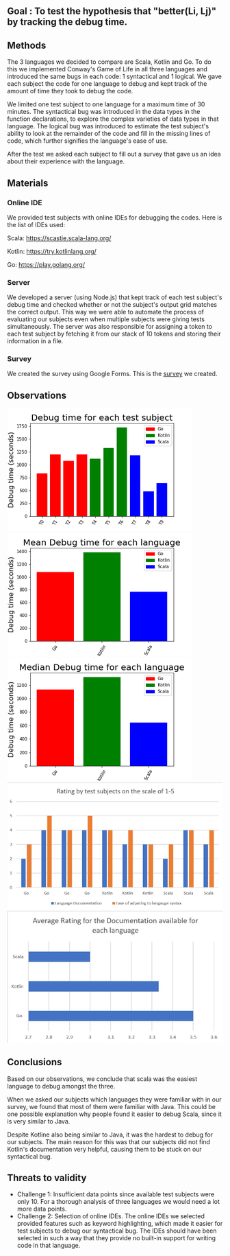 ## Goal : To test the hypothesis that "better(Li, Lj)" by tracking the debug time.
## Methods 
The 3 languages we decided to compare are Scala, Kotlin and Go. To do this we implemented Conway's Game of Life in all three languages and introduced the same bugs in each code: 1 syntactical and 1 logical. We gave each subject the code for one language to debug and kept track of the amount of time they took to debug the code. 

We limited one test subject to one language for a maximum time of 30 minutes. The syntactical bug was introduced in the data types in the function declarations, to explore the complex varieties of data types in that language. The logical bug was introduced to estimate the test subject's ability to look at the remainder of the code and fill in the missing lines of code, which further signifies the language's ease of use.

After the test we asked each subject to fill out a survey that gave us an idea about their experience with the language.
## Materials
### Online IDE
We provided test subjects with online IDEs for debugging the codes. Here is the list of IDEs used:

Scala: https://scastie.scala-lang.org/

Kotlin: https://try.kotlinlang.org/

Go: https://play.golang.org/

### Server
We developed a server (using Node.js) that kept track of each test subject's debug time and checked whether or not the subject's output grid matches the correct output. This way we were able to automate the process of evaluating our subjects even when multiple subjects were giving tests simultaneously. The server was also responsible for assigning a token to each test subject by fetching it from our stack of 10 tokens and storing their information in a file.

### Survey
We created the survey using Google Forms. This is the [survey](https://forms.gle/MmuK5oDpU2bK6dTy8) we created.

## Observations

![alt text](https://github.com/Parth27/GameOfLife/blob/master/raw/complete.png?raw=true)
![alt text](https://github.com/Parth27/GameOfLife/blob/master/raw/mean.png?raw=true)
![alt text](https://github.com/Parth27/GameOfLife/blob/master/raw/median.png?raw=true)
![alt text](https://github.com/Parth27/GameOfLife/blob/master/raw/rating.jpg?raw=true)
![alt text](https://github.com/Parth27/GameOfLife/blob/master/raw/doc_rating.jpg?raw=true)


## Conclusions
Based on our observations, we conclude that scala was the easiest language to debug amongst the three.

When we asked our subjects which languages they were familiar with in our survey, we found that most of them were familiar with Java. This could be one possible explanation why people found it easier to debug Scala, since it is very similar to Java.

Despite Kotline also being similar to Java, it was the hardest to debug for our subjects. The main reason for this was that our subjects did not find Kotlin's documentation very helpful, causing them to be stuck on our syntactical bug.
## Threats to validity
- Challenge 1: Insufficient data points since available test subjects were only 10. For a thorough analysis of three languages we would need a lot more data points.
- Challenge 2: Selection of online IDEs. The online IDEs we selected provided features such as keyword highlighting, which made it easier for test subjects to debug our syntactical bug. The IDEs should have been selected in such a way that they provide no built-in support for writing code in that language.
